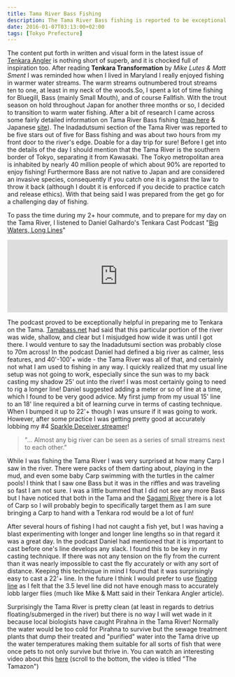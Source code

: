 ```yaml
---
title: Tama River Bass Fishing
description: The Tama River Bass fishing is reported to be exceptional. Its close proximity to nearly 40 million people ensures that the fishing pressure is high...
date: 2016-01-07T03:13:00+02:00
tags: [Tokyo Prefecture]
---
```

<div class="text-lg mt-2">
<p class="mb-2">The content put forth in written and visual form in the latest issue of <a href="https://tenkaraangler.com" target="_blank" rel="noopener noreferrer">Tenkara Angler</a> is nothing short of superb, and it is chocked full of inspiration too. After reading <strong>Tenkara Transformation</strong> by <em>Mike Lutes &amp; Matt Sment</em> I was reminded how when I lived in Maryland I really enjoyed fishing in warmer water streams. The warm streams outnumbered trout streams ten to one, at least in my neck of the woods.So, I spent a lot of time fishing for Bluegill, Bass (mainly Small Mouth), and of course Fallfish. With the trout season on hold throughout Japan for another three months or so, I decided to transition to warm water fishing. After a bit of research I came across some fairly detailed information on Tama River Bass fishing (<a href="https://www.google.com/maps/d/u/0/viewer?msa=0&amp;mid=zaGkEzG4wS2U.k7hQ6pU5jeMw" target="_blank" rel="noopener noreferrer">map here</a> &amp; Japanese <a href="https://tamabass.net" target="_blank" rel="noopener noreferrer">site</a>). The Inadadutsumi section of the Tama River was reported to be five stars out of five for Bass fishing and was about two hours from my front door to the river's edge. Doable for a day trip for sure! Before I get into the details of the day I should mention that the Tama River is the southern border of Tokyo, separating it from Kawasaki. The Tokyo metropolitan area is inhabited by nearly 40 million people of which about 90% are reported to enjoy fishing! Furthermore Bass are not native to Japan and are considered an invasive species, consequently if you catch one it is against the law to throw it back (although I doubt it is enforced if you decide to practice catch and release ethics). With that being said I was prepared from the get go for a challenging day of fishing.</p>



<p class="mnt-2 mb-2">To pass the time during my 2+ hour commute, and to prepare for my day on the Tama River, I listened to Daniel Galhardo's Tenkara Cast Podcast "<a href="https://www.tenkarausa.com/myportfolio/big-waters-long-lines/" target="_blank" rel="noopener noreferrer">Big Waters, Long Lines</a>"</p>
<iframe src="https://w.soundcloud.com/player/?url=https%3A//api.soundcloud.com/tracks/235850377&amp;color=ff5500" width="100%" height="166" frameborder="no" scrolling="no"></iframe>

<p class="mnt-2 mb-2">The podcast proved to be exceptionally helpful in preparing me to Tenkara on the Tama. <a href="https://www.tamabass.net" target="_blank" rel="noopener noreferrer">Tamabass.net</a> had said that this particular portion of the river was wide, shallow, and clear but I misjudged how wide it was until I got there. I would venture to say the Inadadutsumi section was probably close to 70m across! In the podcast Daniel had defined a big river as calmer, less features, and 40'-100'+ wide - the Tama River was all of that, and certainly not what I am used to fishing in any way. I quickly realized that my usual line setup was not going to work, especially since the sun was to my back casting my shadow 25' out into the river! I was most certainly going to need to rig a longer line! Daniel suggested adding a meter or so of line at a time, which I found to be very good advice. My first jump from my usual 15' line to an 18' line required a bit of learning curve in terms of casting technique. When I bumped it up to 22'+ though I was unsure if it was going to work. However, after some practice I was getting pretty good at accurately lobbing my #4 <a href="https://postflyblog.com/2015/12/past-boxes-november/" target="_blank" rel="noopener noreferrer">Sparkle Deceiver streamer</a>!</p>

<p class="mnt-2 mb-2"><blockquote>"... Almost any big river can be seen as a series of small streams next to each other."</blockquote></p>


<p class="mnt-2 mb-2">While I was fishing the Tama River I was very surprised at how many Carp I saw in the river. There were packs of them darting about, playing in the mud, and even some baby Carp swimming with the turtles in the calmer pools! I think that I saw one Bass but it was in the riffles and was traveling so fast I am not sure. I was a little bummed that I did not see any more Bass but I have noticed that both in the Tama and the <a href="https://www.fallfishtenkara.com/sagamigawa/" target="_blank" rel="noopener noreferrer">Sagami River</a> there is a lot of Carp so I will probably begin to specifically target them as I am sure bringing a Carp to hand with a Tenkara rod would be a lot of fun!</p>

<p class="mnt-2 mb-2">After several hours of fishing I had not caught a fish yet, but I was having a blast experimenting with longer and longer line lengths so in that regard it was a great day. In the podcast Daniel had mentioned that it is important to cast before one's line develops any slack. I found this to be key in my casting technique. If there was not any tension on the fly from the current than it was nearly impossible to cast the fly accurately or with any sort of distance. Keeping this technique in mind I found that it was surprisingly easy to cast a 22'+ line. In the future I think I would prefer to use <a href="https://www.badgertenkara.com/store/p31/BADGER-LITE_Floating_Tenkara_Line.html" target="_blank" rel="noopener noreferrer">floating line</a> as I felt that the 3.5 level line did not have enough mass to accurately lobb larger flies (much like Mike &amp; Matt said in their Tenkara Angler article).</p>

<p class="mnt-2 mb-2">Surprisingly the Tama River is pretty clean (at least in regards to detrius floating/submerged in the river) but there is no way I will wet wade in it because local biologists have caught Pirahna in the Tama River! Normally the water would be too cold for Pirahna to survive but the sewage treatment plants that dump their treated and "purified" water into the Tama drive up the water temperatures making them suitable for all sorts of fish that were once pets to not only survive but thrive in. You can watch an interesting video about this <a href="https://www.fallfishtenkara.com/keiryu-fishing-season/" target="_blank" rel="noopener noreferrer">here</a> (scroll to the bottom, the video is titled "The Tamazon")</p>

<img class="w-8/12 rounded-lg shadow-lg mx-auto" src="" alt="" />
</div>